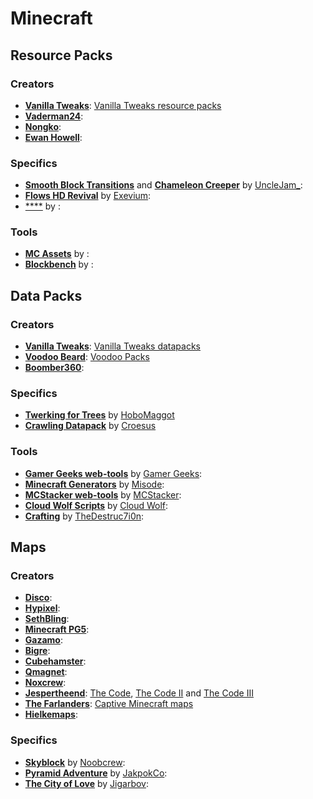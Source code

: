 # Minecraft

## Resource Packs
### Creators
- [**Vanilla Tweaks**](https://vanillatweaks.net): [Vanilla Tweaks resource packs](https://vanillatweaks.net/picker/resource-packs)
- [**Vaderman24**](https://www.planetminecraft.com/member/vaderman24): 
- [**Nongko**](https://www.planetminecraft.com/member/nongko): 
- [**Ewan Howell**](https://www.ewanhowell.com): 

### Specifics
- [**Smooth Block Transitions**](https://www.reddit.com/r/Minecraft/comments/61a408/smooth_block_transitions_grass_and_leaf_demo_done) and [**Chameleon Creeper**](https://www.reddit.com/r/Minecraft/comments/5zxtc6/chameleon_creeper_make_the_creeper_scary_again) by [UncleJam_](https://www.reddit.com/user/UncleJam_): 
- [**Flows HD Revival**](http://flowshdrevival.com) by [Exevium](https://www.planetminecraft.com/member/exevium): 
- [****]() by [](): 

### Tools
- [**MC Assets**](https://mcasset.cloud) by [](): 
- [**Blockbench**](https://web.blockbench.net) by [](): 

## Data Packs
### Creators
- [**Vanilla Tweaks**](https://vanillatweaks.net): [Vanilla Tweaks datapacks](https://vanillatweaks.net/picker/datapacks)
- [**Voodoo Beard**](https://mc.voodoobeard.com): [Voodoo Packs](https://mc.voodoobeard.com/#datapacks)
- [**Boomber360**](https://www.planetminecraft.com/member/boomber360): 

### Specifics
- [**Twerking for Trees**](https://www.planetminecraft.com/data-pack/twerking-for-trees) by [HoboMaggot](https://www.planetminecraft.com/member/hobomaggot)
- [**Crawling Datapack**](https://www.planetminecraft.com/data-pack/crawling-datapack) by [Croesus](https://www.planetminecraft.com/member/croesus)

### Tools
- [**Gamer Geeks web-tools**](https://www.gamergeeks.net) by [Gamer Geeks](https://www.youtube.com/channel/UCIsEPo8j14FGrGvQg-4qq1Q): 
- [**Minecraft Generators**](https://misode.github.io) by [Misode](https://github.com/misode): 
- [**MCStacker web-tools**](https://mcstacker.net) by [MCStacker](https://twitter.com/PyroStunts): 
- [**Cloud Wolf Scripts**](https://cloudwolfyt.github.io) by [Cloud Wolf](https://www.youtube.com/channel/UCZnBqVITQ0dloqUU0fGxY3g): 
- [**Crafting**](https://crafting.thedestruc7i0n.ca) by [TheDestruc7i0n](https://thedestruc7i0n.ca): 

## Maps
### Creators
- [**Disco**](https://www.planetminecraft.com/member/disco_): 
- [**Hypixel**](https://www.planetminecraft.com/member/hypixel): 
- [**SethBling**](https://www.planetminecraft.com/member/sethbling): 
- [**Minecraft PG5**](https://www.planetminecraft.com/member/minecraftpg5): 
- [**Gazamo**](https://www.planetminecraft.com/member/gazamo): 
- [**Bigre**](https://www.planetminecraft.com/member/bigre): 
- [**Cubehamster**](https://www.planetminecraft.com/member/cubehamster): 
- [**Qmagnet**](https://www.planetminecraft.com/member/qmagnet): 
- [**Noxcrew**](https://www.planetminecraft.com/member/noxcrew): 
- [**Jespertheend**](https://www.minecraftforum.net/members/jespertheend): [The Code](https://www.minecraftforum.net/forums/mapping-and-modding-java-edition/maps/1532767-the-code), [The Code II](https://www.minecraftforum.net/forums/mapping-and-modding-java-edition/maps/1543836-the-code-ii-infinite) and [The Code III](https://www.minecraftforum.net/forums/mapping-and-modding-java-edition/maps/1554017-the-code-iii-end)
- [**The Farlanders**](https://thefarlanders.com): [Captive Minecraft maps](https://thefarlanders.com/captive-minecraft-home)
- [**Hielkemaps**](https://hielkemaps.com): 
### Specifics
- [**Skyblock**](https://www.minecraftforum.net/forums/mapping-and-modding-java-edition/maps/1473433-surv-skyblock) by [Noobcrew](https://www.minecraftforum.net/members/Noobcrew): 
- [**Pyramid Adventure**](https://www.planetminecraft.com/project/pyramid-adventure-adventure-map) by [JakpokCo](https://www.planetminecraft.com/member/jakpokco): 
- [**The City of Love**](https://www.minecraftforum.net/forums/mapping-and-modding-java-edition/maps/1534098-1-6-puz-adv-the-city-of-love-what-will-your-story) by [Jigarbov](https://www.minecraftforum.net/members/Jigarbov): 
